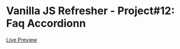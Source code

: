 # Vanilla JS Refresher - Project#12: Faq Accordionn
[Live Preview](https://valyndsilva.github.io/vanillajs-faq-accordion/)
